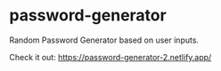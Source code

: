 # password-generator
Random Password Generator based on user inputs.

Check it out: https://password-generator-2.netlify.app/
